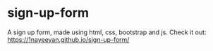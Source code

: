 # sign-up-form
A sign up form, made using html, css, bootstrap and js.
Check it out: https://1nayeeyan.github.io/sign-up-form/

